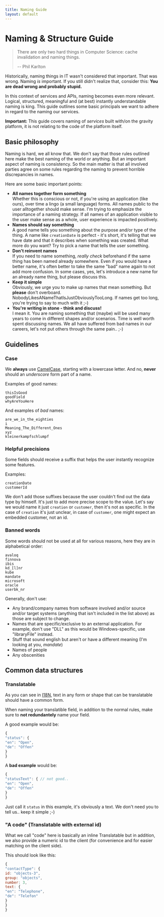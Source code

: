 ```yaml
---
title: Naming Guide
layout: default
---
```


# Naming & Structure Guide

> There are only two hard things in Computer Science: cache invalidation and naming things.
>
> -- Phil Karlton

Historically, naming things in IT wasn't considered that important. That was wrong. Naming *is* important.
If you still didn't realize that, consider this: **You are dead wrong and probably stupid.**

In this context of services and APIs, naming becomes even more relevant. Logical, structured,
meaningful and (at best) instantly understandable naming is king. This guide outlines some basic principals
we want to adhere in regard to the naming our services.

**Important:** This guide covers naming of *services* built with/on the gravity platform, it is not relating to the code of
the platform itself.

## Basic philosophy

Naming is hard, we all know that. We don't say that those rules outlined here make the best naming of the world or anything.
But an important aspect of naming is consistency. So the main matter is that all involved parties agree on some rules
regarding the naming to prevent horrible discrepancies in names.

Here are some basic important points:

* **All names together form something**<br/>Whether this is conscious or not, if you're using an application (like ours), over time a lingo (a small language) forms. All names public to the user alltogether should make sense. I'm trying to emphasize the importance of a naming strategy. If all names of an application visible to the user make sense as a whole, user experience is impacted positively.
* **Names should say something**<br/>A good name tells you something about the purpose and/or type of the thing. A name like `creationDate` is perfect - it's short, it's telling that we have date and that it describes when something was created. What more do you want? Try to pick a name that tells the user something.
* **Don't reinvent names**<br/>If you need to name something, *really check* beforehand if the same thing has been named already somewhere. Even if you would have a better name, it's often better to take the same "bad" name again to not add more confusion. In some cases, yes, let's introduce a new name for an already name thing, but please discuss this.
* **Keep it simple**<br/>Obviously, we urge you to make up names that mean something. But **please** don't overboard. NobodyLikesANameThatIsJustObviouslyTooLong. If names get too long, you're trying to say to much with it ;-)
* **You're writing in stone - think and discuss!**<br/>I mean it. You are naming something that (maybe) will be used many years to come in different shapes and/or scenarios. Time is well worth spent discussing names. We all have suffered from bad names in our careers, let's not put others through the same pain.. ;-)



## Guidelines

### Case

We **always** use [CamelCase](http://en.wikipedia.org/wiki/CamelCase), starting with a lowercase letter.
And no, **never** should an *underscore* form part of a name.

Examples of good names:

```
thisIsGood
goodField
whyAreYouHere
```

And examples of *bad* names:

```
are_we_in_the_eighties
i
Meaning_The_Different_Ones
xyz
kleinerkampfschlumpf
```

### Helpful precisions

Some fields should receive a suffix that helps the user instantly recognize some features.

Examples:

```
creationDate
customerId
```

We don't add those suffixes because the user couldn't find out the data type by himself.
It's just to add more precise scope to the value. Let's say we would name it just `creation` or `customer`,
then it's not as specific. In the case of `creation` it's just unclear, in case of `customer`, one might
expect an embedded customer, not an id.


### Banned words

Some words should not be used at all for various reasons, here they are in alphabetical order:

```
avaloq
finnova
ibis
kd_[l]nr
kube
mandate
microsoft
oracle
userbk_nr
```

Generally, don't use:

* Any brand/company names from software involved and/or source and/or target systems (anything that isn't
included in the list above) as those are subject to change.
* Names that are specific/exclusive to an external application. For example, don't use "DLL" as this
would be Windows-specific, use "libraryFile" instead.
* Stuff that sound english but aren't or have a different meaning (I'm looking at you, *mandate*)
* Names of people
* Any obscenities

## Common data structures

### Translatable

As you can see in [I18N](/doc/i18n.html), text in any form or shape that can be translatable should have
a common form.

When naming your translatible field, in addition to the normal rules, make sure to **not redundantely** name your field.

A good example would be:

````javascript
{
"status": {
"en": "Open",
"de": "Offen"
}
}
````

A **bad example** would be:

````javascript
{
"statusText": { // not good..
"en": "Open",
"de": "Offen"
}
}
````

Just call it `status` in this example, it's obviously a text. We don't need you to tell us.. keep it simple ;-)

### "A code" (Translatable with external id)

What we call "code" here is basically an inline Translatable but in addition, we also provide a numeric id to the client
(for convenience and for easier matching on the client side).

This should look like this:

````javascript
{
"contactType": {
id: "objects-3",
group: "objects",
number: 3,
text: {
"en": "Telephone",
"de": "Telefon"
}
}
}
````

